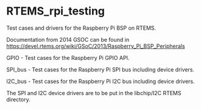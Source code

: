 RTEMS_rpi_testing
=================

Test cases and drivers for the Raspberry Pi BSP on RTEMS.

Documentation from 2014 GSOC can be found in https://devel.rtems.org/wiki/GSoC/2013/Raspberry_Pi_BSP_Peripherals

GPIO - Test cases for the Raspberry Pi GPIO API.

SPI_bus - Test cases for the Raspberry Pi SPI bus including device drivers.

I2C_bus - Test cases for the Raspberry Pi I2C bus including device drivers.

The SPI and I2C device drivers are to be put in the libchip/I2C RTEMS directory.
